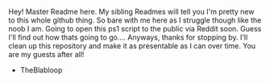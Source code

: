 Hey! Master Readme here. My sibling Readmes will tell you I'm pretty new to this whole github thing. So bare with me here as I struggle though like the noob I am. Going to open this ps1 script to the public via Reddit soon. Guess I'll find out how thats going to go.... Anyways, thanks for stopping by. I'll clean up this repository and make it as presentable as I can over time. You are my guests after all!

- TheBlabloop

